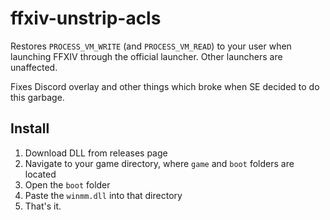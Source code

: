 # ffxiv-unstrip-acls

Restores `PROCESS_VM_WRITE` (and `PROCESS_VM_READ`) to your user when launching FFXIV through the official launcher. Other launchers are unaffected.

Fixes Discord overlay and other things which broke when SE decided to do this garbage.

## Install

1. Download DLL from releases page
2. Navigate to your game directory, where `game` and `boot` folders are located
3. Open the `boot` folder
4. Paste the `winmm.dll` into that directory
5. That's it.